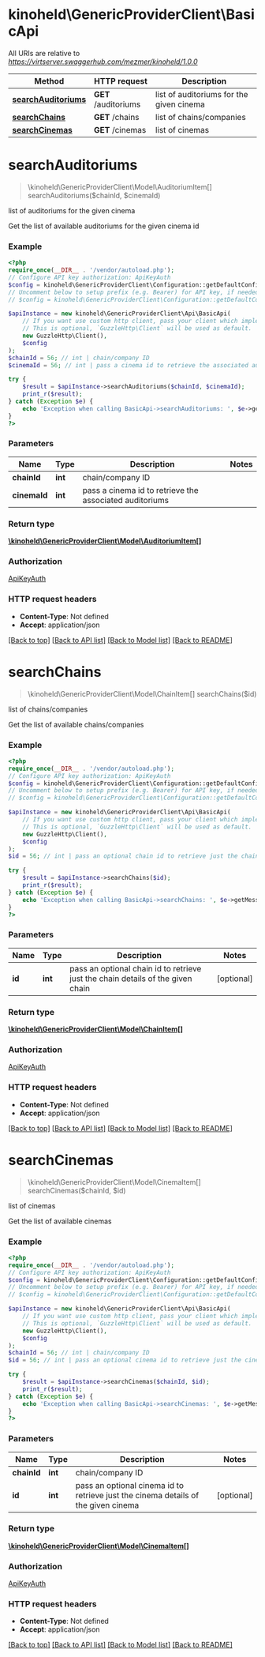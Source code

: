 # kinoheld\GenericProviderClient\BasicApi

All URIs are relative to *https://virtserver.swaggerhub.com/mezmer/kinoheld/1.0.0*

Method | HTTP request | Description
------------- | ------------- | -------------
[**searchAuditoriums**](BasicApi.md#searchAuditoriums) | **GET** /auditoriums | list of auditoriums for the given cinema
[**searchChains**](BasicApi.md#searchChains) | **GET** /chains | list of chains/companies
[**searchCinemas**](BasicApi.md#searchCinemas) | **GET** /cinemas | list of cinemas

# **searchAuditoriums**
> \kinoheld\GenericProviderClient\Model\AuditoriumItem[] searchAuditoriums($chainId, $cinemaId)

list of auditoriums for the given cinema

Get the list of available auditoriums for the given cinema id

### Example
```php
<?php
require_once(__DIR__ . '/vendor/autoload.php');
// Configure API key authorization: ApiKeyAuth
$config = kinoheld\GenericProviderClient\Configuration::getDefaultConfiguration()->setApiKey('apiKey', 'YOUR_API_KEY');
// Uncomment below to setup prefix (e.g. Bearer) for API key, if needed
// $config = kinoheld\GenericProviderClient\Configuration::getDefaultConfiguration()->setApiKeyPrefix('apiKey', 'Bearer');

$apiInstance = new kinoheld\GenericProviderClient\Api\BasicApi(
    // If you want use custom http client, pass your client which implements `GuzzleHttp\ClientInterface`.
    // This is optional, `GuzzleHttp\Client` will be used as default.
    new GuzzleHttp\Client(),
    $config
);
$chainId = 56; // int | chain/company ID
$cinemaId = 56; // int | pass a cinema id to retrieve the associated auditoriums

try {
    $result = $apiInstance->searchAuditoriums($chainId, $cinemaId);
    print_r($result);
} catch (Exception $e) {
    echo 'Exception when calling BasicApi->searchAuditoriums: ', $e->getMessage(), PHP_EOL;
}
?>
```

### Parameters

Name | Type | Description  | Notes
------------- | ------------- | ------------- | -------------
 **chainId** | **int**| chain/company ID |
 **cinemaId** | **int**| pass a cinema id to retrieve the associated auditoriums |

### Return type

[**\kinoheld\GenericProviderClient\Model\AuditoriumItem[]**](../Model/AuditoriumItem.md)

### Authorization

[ApiKeyAuth](../../README.md#ApiKeyAuth)

### HTTP request headers

 - **Content-Type**: Not defined
 - **Accept**: application/json

[[Back to top]](#) [[Back to API list]](../../README.md#documentation-for-api-endpoints) [[Back to Model list]](../../README.md#documentation-for-models) [[Back to README]](../../README.md)

# **searchChains**
> \kinoheld\GenericProviderClient\Model\ChainItem[] searchChains($id)

list of chains/companies

Get the list of available chains/companies

### Example
```php
<?php
require_once(__DIR__ . '/vendor/autoload.php');
// Configure API key authorization: ApiKeyAuth
$config = kinoheld\GenericProviderClient\Configuration::getDefaultConfiguration()->setApiKey('apiKey', 'YOUR_API_KEY');
// Uncomment below to setup prefix (e.g. Bearer) for API key, if needed
// $config = kinoheld\GenericProviderClient\Configuration::getDefaultConfiguration()->setApiKeyPrefix('apiKey', 'Bearer');

$apiInstance = new kinoheld\GenericProviderClient\Api\BasicApi(
    // If you want use custom http client, pass your client which implements `GuzzleHttp\ClientInterface`.
    // This is optional, `GuzzleHttp\Client` will be used as default.
    new GuzzleHttp\Client(),
    $config
);
$id = 56; // int | pass an optional chain id to retrieve just the chain details of the given chain

try {
    $result = $apiInstance->searchChains($id);
    print_r($result);
} catch (Exception $e) {
    echo 'Exception when calling BasicApi->searchChains: ', $e->getMessage(), PHP_EOL;
}
?>
```

### Parameters

Name | Type | Description  | Notes
------------- | ------------- | ------------- | -------------
 **id** | **int**| pass an optional chain id to retrieve just the chain details of the given chain | [optional]

### Return type

[**\kinoheld\GenericProviderClient\Model\ChainItem[]**](../Model/ChainItem.md)

### Authorization

[ApiKeyAuth](../../README.md#ApiKeyAuth)

### HTTP request headers

 - **Content-Type**: Not defined
 - **Accept**: application/json

[[Back to top]](#) [[Back to API list]](../../README.md#documentation-for-api-endpoints) [[Back to Model list]](../../README.md#documentation-for-models) [[Back to README]](../../README.md)

# **searchCinemas**
> \kinoheld\GenericProviderClient\Model\CinemaItem[] searchCinemas($chainId, $id)

list of cinemas

Get the list of available cinemas

### Example
```php
<?php
require_once(__DIR__ . '/vendor/autoload.php');
// Configure API key authorization: ApiKeyAuth
$config = kinoheld\GenericProviderClient\Configuration::getDefaultConfiguration()->setApiKey('apiKey', 'YOUR_API_KEY');
// Uncomment below to setup prefix (e.g. Bearer) for API key, if needed
// $config = kinoheld\GenericProviderClient\Configuration::getDefaultConfiguration()->setApiKeyPrefix('apiKey', 'Bearer');

$apiInstance = new kinoheld\GenericProviderClient\Api\BasicApi(
    // If you want use custom http client, pass your client which implements `GuzzleHttp\ClientInterface`.
    // This is optional, `GuzzleHttp\Client` will be used as default.
    new GuzzleHttp\Client(),
    $config
);
$chainId = 56; // int | chain/company ID
$id = 56; // int | pass an optional cinema id to retrieve just the cinema details of the given cinema

try {
    $result = $apiInstance->searchCinemas($chainId, $id);
    print_r($result);
} catch (Exception $e) {
    echo 'Exception when calling BasicApi->searchCinemas: ', $e->getMessage(), PHP_EOL;
}
?>
```

### Parameters

Name | Type | Description  | Notes
------------- | ------------- | ------------- | -------------
 **chainId** | **int**| chain/company ID |
 **id** | **int**| pass an optional cinema id to retrieve just the cinema details of the given cinema | [optional]

### Return type

[**\kinoheld\GenericProviderClient\Model\CinemaItem[]**](../Model/CinemaItem.md)

### Authorization

[ApiKeyAuth](../../README.md#ApiKeyAuth)

### HTTP request headers

 - **Content-Type**: Not defined
 - **Accept**: application/json

[[Back to top]](#) [[Back to API list]](../../README.md#documentation-for-api-endpoints) [[Back to Model list]](../../README.md#documentation-for-models) [[Back to README]](../../README.md)

